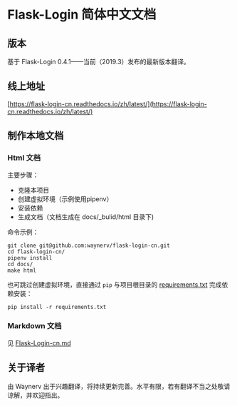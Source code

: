 # Flask-Login 简体中文文档

## 版本

基于 Flask-Login 0.4.1——当前（2019.3）发布的最新版本翻译。

## 线上地址

[https://flask-login-cn.readthedocs.io/zh/latest/](https://flask-login-cn.readthedocs.io/zh/latest/)

## 制作本地文档

### Html 文档

主要步骤：

* 克隆本项目
* 创建虚拟环境（示例使用pipenv）
* 安装依赖
* 生成文档（文档生成在 docs/_bulid/html 目录下)

命令示例：

```shell
git clone git@github.com:waynerv/flask-login-cn.git
cd flask-login-cn/
pipenv install
cd docs/
make html
```

也可跳过创建虚拟环境，直接通过 `pip` 与项目根目录的 [requirements.txt](requirements.txt) 完成依赖安装：

```shell
pip install -r requirements.txt
```

### Markdown 文档

见 [Flask-Login-cn.md](Flask-Login-cn.md)


## 关于译者

由 Waynerv 出于兴趣翻译，将持续更新完善。水平有限，若有翻译不当之处敬请谅解，并欢迎指出。